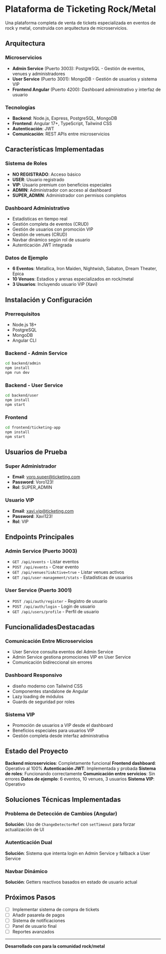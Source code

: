 #  Plataforma de Ticketing Rock/Metal

Una plataforma completa de venta de tickets especializada en eventos de rock y metal, construida con arquitectura de microservicios.

##  Arquitectura

### Microservicios
- **Admin Service** (Puerto 3003): PostgreSQL - Gestión de eventos, venues y administradores
- **User Service** (Puerto 3001): MongoDB - Gestión de usuarios y sistema VIP
- **Frontend Angular** (Puerto 4200): Dashboard administrativo y interfaz de usuario

### Tecnologías
- **Backend**: Node.js, Express, PostgreSQL, MongoDB
- **Frontend**: Angular 17+, TypeScript, Tailwind CSS
- **Autenticación**: JWT
- **Comunicación**: REST APIs entre microservicios

##  Características Implementadas

### Sistema de Roles
- **NO REGISTRADO**: Acceso básico
- **USER**: Usuario registrado
- **VIP**: Usuario premium con beneficios especiales
- **ADMIN**: Administrador con acceso al dashboard
- **SUPER_ADMIN**: Administrador con permisos completos

### Dashboard Administrativo
-  Estadísticas en tiempo real
-  Gestión completa de eventos (CRUD)
-  Gestión de usuarios con promoción VIP
-  Gestión de venues (CRUD)
-  Navbar dinámico según rol de usuario
-  Autenticación JWT integrada

### Datos de Ejemplo
- **6 Eventos**: Metallica, Iron Maiden, Nightwish, Sabaton, Dream Theater, Epica
- **10 Venues**: Estadios y arenas especializados en rock/metal
- **3 Usuarios**: Incluyendo usuario VIP (Xavi)

##  Instalación y Configuración

### Prerrequisitos
- Node.js 18+
- PostgreSQL
- MongoDB
- Angular CLI

### Backend - Admin Service
```bash
cd backend/admin
npm install
npm run dev
```

### Backend - User Service
```bash
cd backend/user
npm install
npm start
```

### Frontend
```bash
cd frontend/ticketing-app
npm install
npm start
```

##  Usuarios de Prueba

### Super Administrador
- **Email**: voro.super@ticketing.com
- **Password**: Voro123!
- **Rol**: SUPER_ADMIN

### Usuario VIP
- **Email**: xavi.vip@ticketing.com
- **Password**: Xavi123!
- **Rol**: VIP

##  Endpoints Principales

### Admin Service (Puerto 3003)
- `GET /api/events` - Listar eventos
- `POST /api/events` - Crear evento
- `GET /api/venues?isActive=true` - Listar venues activos
- `GET /api/user-management/stats` - Estadísticas de usuarios

### User Service (Puerto 3001)
- `POST /api/auth/register` - Registro de usuario
- `POST /api/auth/login` - Login de usuario
- `GET /api/users/profile` - Perfil de usuario

##  FuncionalidadesDestacadas

### Comunicación Entre Microservicios
- User Service consulta eventos del Admin Service
- Admin Service gestiona promociones VIP en User Service
- Comunicación bidireccional sin errores

### Dashboard Responsivo
- diseño moderno con Tailwind CSS
- Componentes standalone de Angular
- Lazy loading de módulos
- Guards de seguridad por roles

### Sistema VIP
- Promoción de usuarios a VIP desde el dashboard
- Beneficios especiales para usuarios VIP
- Gestión completa desde interfaz administrativa

##  Estado del Proyecto

**Backend microservicios**: Completamente funcional
**Frontend dashboard**: Operativo al 100%
**Autenticación JWT**: Implementada y probada
**Sistema de roles**: Funcionando correctamente
**Comunicación entre servicios**: Sin errores
**Datos de ejemplo**: 6 eventos, 10 venues, 3 usuarios
**Sistema VIP**: Operativo

##  Soluciones Técnicas Implementadas

### Problema de Detección de Cambios (Angular)
**Solución**: Uso de `ChangeDetectorRef` con `setTimeout` para forzar actualización de UI

### Autenticación Dual
**Solución**: Sistema que intenta login en Admin Service y fallback a User Service

### Navbar Dinámico
**Solución**: Getters reactivos basados en estado de usuario actual

##  Próximos Pasos

- [ ] Implementar sistema de compra de tickets
- [ ] Añadir pasarela de pagos
- [ ] Sistema de notificaciones
- [ ] Panel de usuario final
- [ ] Reportes avanzados

---
**Desarrollado con  para la comunidad rock/metal** 